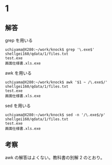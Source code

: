 # 1

## 解答

grep を用いる

```
uchiyama@X280:~/work/knock$ grep '\.exe$' shellgei160/qdata/1/files.txt
test.exe
画面仕様書.xls.exe
```

awk を用いる

```
uchiyama@X280:~/work/knock$ awk '$1 ~ /\.exe$/' shellgei160/qdata/1/files.txt
test.exe
画面仕様書.xls.exe
```

sed を用いる

```
uchiyama@X280:~/work/knock$ sed -n '/\.exe$/p' shellgei160/qdata/1/files.txt
test.exe
画面仕様書.xls.exe
```

## 考察

awk の解答はよくない。教科書の別解 2 のとおり。
